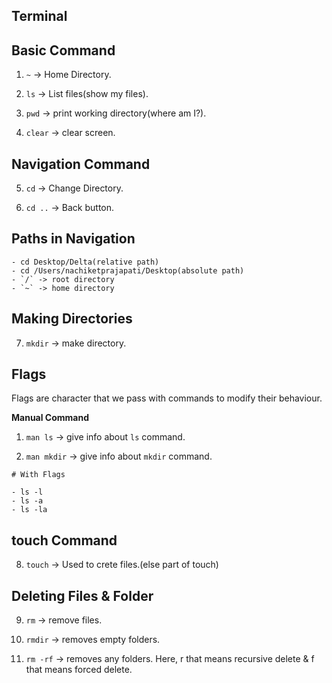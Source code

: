 ## Terminal

## Basic Command

1. `~` -> Home Directory.

2. `ls` -> List files(show my files).

3. `pwd` -> print working directory(where am I?).

4. `clear` -> clear screen.

## Navigation Command

5. `cd` -> Change Directory.

6. `cd ..` -> Back button.

## Paths in Navigation

    - cd Desktop/Delta(relative path)
    - cd /Users/nachiketprajapati/Desktop(absolute path)
    - `/` -> root directory
    - `~` -> home directory

## Making Directories

7. `mkdir` -> make directory.

## Flags

Flags are character that we pass with commands to modify their behaviour.

   **Manual Command**

   1. `man ls` -> give info about `ls` command.

   2. `man mkdir` -> give info about `mkdir` command.

    # With Flags

    - ls -l
    - ls -a
    - ls -la

## touch Command

8. `touch` -> Used to crete files.(else part of touch)

## Deleting Files & Folder

9. `rm` -> remove files.

10. `rmdir` -> removes empty folders.

11. `rm -rf` -> removes any folders. Here, r that means recursive delete & f that means forced delete.